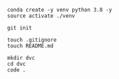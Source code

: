 ```
conda create -y venv python 3.8 -y
source activate ./venv
```

```
git init
```

```
touch .gitignore
touch README.md
```

```
mkdir dvc
cd dvc 
code .
```